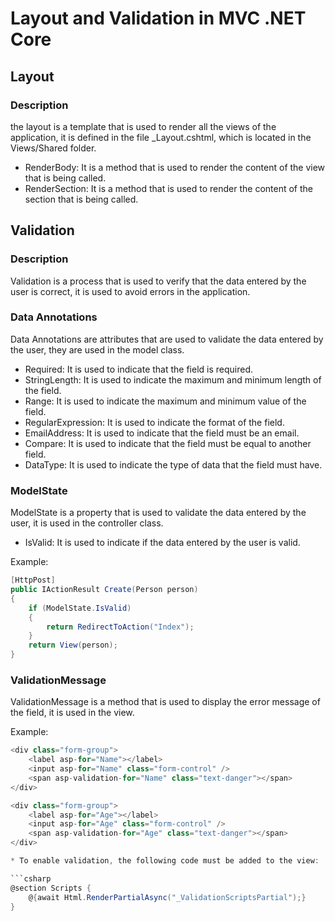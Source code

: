# Layout and Validation in MVC .NET Core

## Layout

### Description

the layout is a template that is used to render all the views of the application, it is defined in the file _Layout.cshtml, which is located in the Views/Shared folder.

* RenderBody: It is a method that is used to render the content of the view that is being called.
* RenderSection: It is a method that is used to render the content of the section that is being called.

## Validation

### Description

Validation is a process that is used to verify that the data entered by the user is correct, it is used to avoid errors in the application.

### Data Annotations

Data Annotations are attributes that are used to validate the data entered by the user, they are used in the model class.

* Required: It is used to indicate that the field is required.
* StringLength: It is used to indicate the maximum and minimum length of the field.
* Range: It is used to indicate the maximum and minimum value of the field.
* RegularExpression: It is used to indicate the format of the field.
* EmailAddress: It is used to indicate that the field must be an email.
* Compare: It is used to indicate that the field must be equal to another field.
* DataType: It is used to indicate the type of data that the field must have.

### ModelState

ModelState is a property that is used to validate the data entered by the user, it is used in the controller class.

* IsValid: It is used to indicate if the data entered by the user is valid.

Example:

```csharp
[HttpPost]
public IActionResult Create(Person person)
{
    if (ModelState.IsValid)
    {
        return RedirectToAction("Index");
    }
    return View(person);
}
```

### ValidationMessage

ValidationMessage is a method that is used to display the error message of the field, it is used in the view.

Example:

```csharp
<div class="form-group">
    <label asp-for="Name"></label>
    <input asp-for="Name" class="form-control" />
    <span asp-validation-for="Name" class="text-danger"></span>
</div>

<div class="form-group">
    <label asp-for="Age"></label>
    <input asp-for="Age" class="form-control" />
    <span asp-validation-for="Age" class="text-danger"></span>
</div>

* To enable validation, the following code must be added to the view:

```csharp
@section Scripts {
    @{await Html.RenderPartialAsync("_ValidationScriptsPartial");}
}
```

